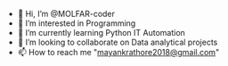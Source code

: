 - 👋 Hi, I’m @MOLFAR-coder
- 👀 I’m interested in Programming
- 🌱 I’m currently learning Python IT Automation
- 💞️ I’m looking to collaborate on Data analytical projects
- 📫 How to reach me "mayankrathore2018@gmail.com"

<!---
MOLFAR-coder/MOLFAR-coder is a ✨ special ✨ repository because its `README.md` (this file) appears on your GitHub profile.
You can click the Preview link to take a look at your changes.
--->
